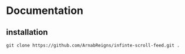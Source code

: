# Documentation

## installation

```console
git clone https://github.com/ArnabReigns/infinte-scroll-feed.git .
```

### 



